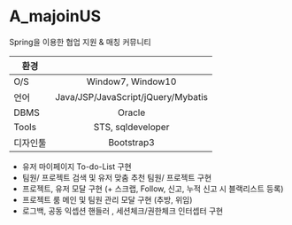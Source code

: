 # A_majoinUS

Spring을 이용한 협업 지원 & 매칭 커뮤니티 

|환경 	 |   |
|--------| :-------------------------------: |
|O/S     | Window7, Window10 |
|언어	   | Java/JSP/JavaScript/jQuery/Mybatis|
|DBMS    | Oracle|
|Tools   | STS, sqldeveloper|
|디자인툴| Bootstrap3|
 

- 유저 마이페이지 To-do-List 구현  
- 팀원/ 프로젝트 검색 및 유저 맞춤 추천 팀원/ 프로젝트 구현   
- 프로젝트, 유저 모달 구현 (+ 스크랩, Follow, 신고, 누적 신고 시 블랙리스트 등록)  
- 프로젝트 룸 메인 및 팀원 관리 모달 구현 (추방, 위임)  
- 로그백, 공동 익셉션 핸들러 , 세션체크/권한체크 인터셉터 구현  
